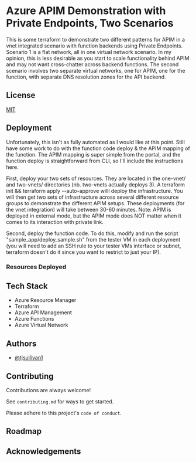 # Azure APIM Demonstration with Private Endpoints, Two Scenarios

This is some terraform to demonstrate two different patterns for APIM in a vnet integrated scenario with function backends using Private Endpoints. Scenario 1 is a flat network, all in one virtual network scenario. In my opinion, this is less desirable as you start to scale functionality behind APIM and may not want cross-chatter across backend functions. The second scenario involves two separate virtual networks, one for APIM, one for the function, with separate DNS resolution zones for the API backend.

## License

[MIT](https://choosealicense.com/licenses/mit/)


## Deployment

Unfortunately, this isn't as fully automated as I would like at this point. Still have some work to do with the function code deploy & the APIM mapping of the function. The APIM mapping is super simple from the portal, and the function deploy is straightforward from CLI, so I'll include the instructions here.

First, deploy your two sets of resources. They are located in the one-vnet/ and two-vnets/ directories (nb. two-vnets actually deploys 3). A terraform init && terraform apply --auto-approve willl deploy the infrastructure. You will then get two sets of infrastructure across several different resource groups to demonstrate the different APIM setups. These deployments (for the vnet integration) will take between 30-60 minutes. Note: APIM is deployed in external mode, but the APIM mode does NOT matter when it comes to its interaction with private link. 

Second, deploy the function code. To do this, modify and run the script "sample_app/deploy_sample.sh" from the tester VM in each deployment (you will need to add an SSH rule to your tester VMs interface or subnet, terraform doesn't do it since you want to restrict to just your IP). 
### Resources Deployed

## Tech Stack

- Azure Resource Manager
- Terraform
- Azure API Management
- Azure Functions
- Azure Virtual Network

## Authors

- [@tjsullivan1](https://www.github.com/tjsullivan1)


## Contributing

Contributions are always welcome!

See `contributing.md` for ways to get started.

Please adhere to this project's `code of conduct`.


## Roadmap

## Acknowledgements
